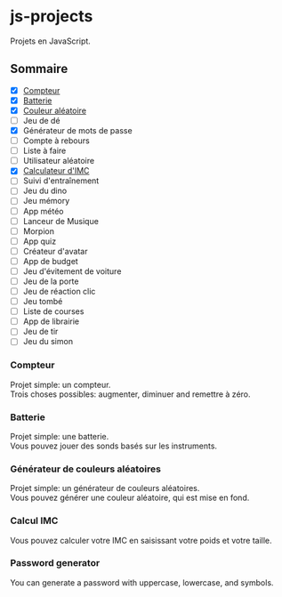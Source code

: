 # js-projects

Projets en JavaScript.

## Sommaire

- [X] [Compteur](https://github.com/Clemix37/js-projects/blob/main/languages/README-FR.md#compteur)  
- [X] [Batterie](https://github.com/Clemix37/js-projects/blob/main/languages/README-FR.md#batterie)  
- [X] [Couleur aléatoire](https://github.com/Clemix37/js-projects/blob/main/languages/README-FR.md#g%C3%A9n%C3%A9rateur-de-couleurs-al%C3%A9atoires)  
- [ ] Jeu de dé
- [X] Générateur de mots de passe
- [ ] Compte à rebours
- [ ] Liste à faire
- [ ] Utilisateur aléatoire
- [X] [Calculateur d'IMC](https://github.com/Clemix37/js-projects/blob/main/languages/README-FR.md#calcul-imc)  
- [ ] Suivi d'entraînement
- [ ] Jeu du dino
- [ ] Jeu mémory
- [ ] App météo
- [ ] Lanceur de Musique
- [ ] Morpion
- [ ] App quiz
- [ ] Créateur d'avatar
- [ ] App de budget
- [ ] Jeu d'évitement de voiture
- [ ] Jeu de la porte
- [ ] Jeu de réaction clic
- [ ] Jeu tombé
- [ ] Liste de courses
- [ ] App de librairie
- [ ] Jeu de tir
- [ ] Jeu du simon

### Compteur

Projet simple: un compteur.  
Trois choses possibles: augmenter, diminuer and remettre à zéro.  

### Batterie

Projet simple: une batterie.  
Vous pouvez jouer des sonds basés sur les instruments.  

### Générateur de couleurs aléatoires

Projet simple: un générateur de couleurs aléatoires.  
Vous pouvez générer une couleur aléatoire, qui est mise en fond.  

### Calcul IMC

Vous pouvez calculer votre IMC en saisissant votre poids et votre taille.  

### Password generator

You can generate a password with uppercase, lowercase, and symbols.